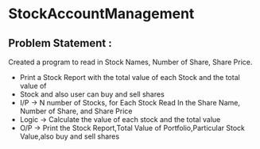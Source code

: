 # StockAccountManagement

## Problem Statement :

Created a program to read in Stock Names, Number of Share, Share Price.
 * Print a Stock Report with the total value of each Stock and the total value of
 * Stock and also user can buy and sell shares
 * I/P -> N number of Stocks, for Each Stock Read In the Share Name, Number of Share, and Share Price
 * Logic -> Calculate the value of each stock and the total value
 * O/P -> Print the Stock Report,Total Value of Portfolio,Particular Stock Value,also buy and sell shares
